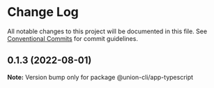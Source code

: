 # Change Log

All notable changes to this project will be documented in this file.
See [Conventional Commits](https://conventionalcommits.org) for commit guidelines.

## 0.1.3 (2022-08-01)

**Note:** Version bump only for package @union-cli/app-typescript
